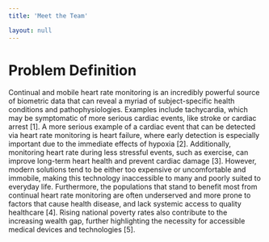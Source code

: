 ```yaml
---
title: 'Meet the Team'

layout: null
---
```


# Problem Definition
Continual and mobile heart rate monitoring is an incredibly powerful source of biometric data that can reveal a myriad of subject-specific health conditions and pathophysiologies. Examples include tachycardia, which may be symptomatic of more serious cardiac events, like stroke or cardiac arrest [1]. A more serious example of a cardiac event that can be detected via heart rate monitoring  is heart failure, where early detection is especially important due to the immediate effects of hypoxia [2]. Additionally, monitoring heart rate during less stressful events, such as exercise, can improve long-term heart health and prevent cardiac damage [3]. However, modern solutions tend to be either too expensive or uncomfortable and immobile, making this technology inaccessible to many and poorly suited to everyday life. Furthermore, the populations that stand to benefit most from continual heart rate monitoring are often underserved and more prone to factors that cause health disease, and lack systemic access to quality healthcare [4]. Rising national poverty rates also contribute to the increasing wealth gap, further highlighting the necessity for accessible medical devices and technologies [5].
